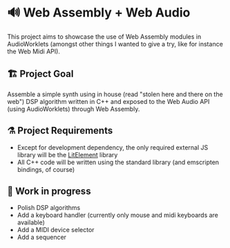 # :loud_sound: Web Assembly + Web Audio

This project aims to showcase the use of Web Assembly modules in AudioWorklets (amongst other things I wanted to give a try, like for instance the Web Midi API).

## :building_construction: Project Goal

Assemble a simple synth using in house (read "stolen here and there on the web") DSP algorithm written in C++ and exposed to the Web Audio API (using AudioWorklets) through Web Assembly.

## :alembic: Project Requirements

- Except for development dependency, the only required external JS library will be the [LitElement](https://lit-element.polymer-project.org/) library
- All C++ code will be written using the standard library (and emscripten bindings, of course)

## :construction: Work in progress

- Polish DSP algorithms
- Add a keyboard handler (currently only mouse and midi keyboards are available)
- Add a MIDI device selector
- Add a sequencer
